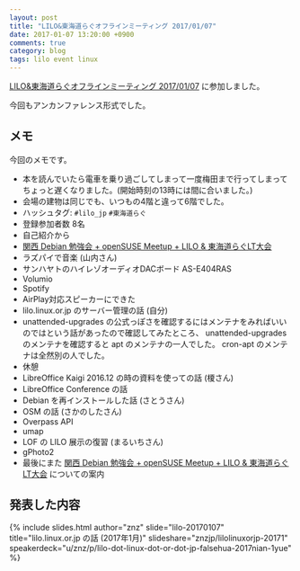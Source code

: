 ```yaml
---
layout: post
title: "LILO&東海道らぐオフラインミーティング 2017/01/07"
date: 2017-01-07 13:20:00 +0900
comments: true
category: blog
tags: lilo event linux
---
```

[LILO&amp;東海道らぐオフラインミーティング 2017/01/07](https://lilo.connpass.com/event/47841/ "LILO&amp;東海道らぐオフラインミーティング 2017/01/07") に参加しました。

今回もアンカンファレンス形式でした。

<!--more-->

## メモ

今回のメモです。

- 本を読んでいたら電車を乗り過ごしてしまって一度梅田まで行ってしまってちょっと遅くなりました。(開始時刻の13時には間に合いました。)
- 会場の建物は同じでも、いつもの4階と違って6階でした。
- ハッシュタグ: `#lilo_jp` `#東海道らぐ`
- 登録参加者数 8名
- 自己紹介から
- [関西 Debian 勉強会 + openSUSE Meetup + LILO &amp; 東海道らぐLT大会](https://opensuseja.connpass.com/event/47907/ "関西 Debian 勉強会 + openSUSE Meetup + LILO &amp; 東海道らぐLT大会")
- ラズパイで音楽 (山内さん)
- サンハヤトのハイレゾオーディオDACボード AS-E404RAS
- Volumio
- Spotify
- AirPlay対応スピーカーにできた
- lilo.linux.or.jp のサーバー管理の話 (自分)
- unattended-upgrades の公式っぽさを確認するにはメンテナをみればいいのではという話があったので確認してみたところ、 unattended-upgrades のメンテナを確認すると apt のメンテナの一人でした。 cron-apt のメンテナは全然別の人でした。
- 休憩
- LibreOffice Kaigi 2016.12 の時の資料を使っての話 (榎さん)
- LibreOffice Conference の話
- Debian を再インストールした話 (さとうさん)
- OSM の話 (さかのしたさん)
- Overpass API
- umap
- LOF の LILO 展示の復習 (まるいちさん)
- gPhoto2
- 最後にまた [関西 Debian 勉強会 + openSUSE Meetup + LILO &amp; 東海道らぐLT大会](https://opensuseja.connpass.com/event/47907/ "関西 Debian 勉強会 + openSUSE Meetup + LILO &amp; 東海道らぐLT大会") についての案内

## 発表した内容

{% include slides.html author="znz" slide="lilo-20170107" title="lilo.linux.or.jp の話 (2017年1月)" slideshare="znzjp/lilolinuxorjp-20171" speakerdeck="u/znz/p/lilo-dot-linux-dot-or-dot-jp-falsehua-2017nian-1yue" %}
